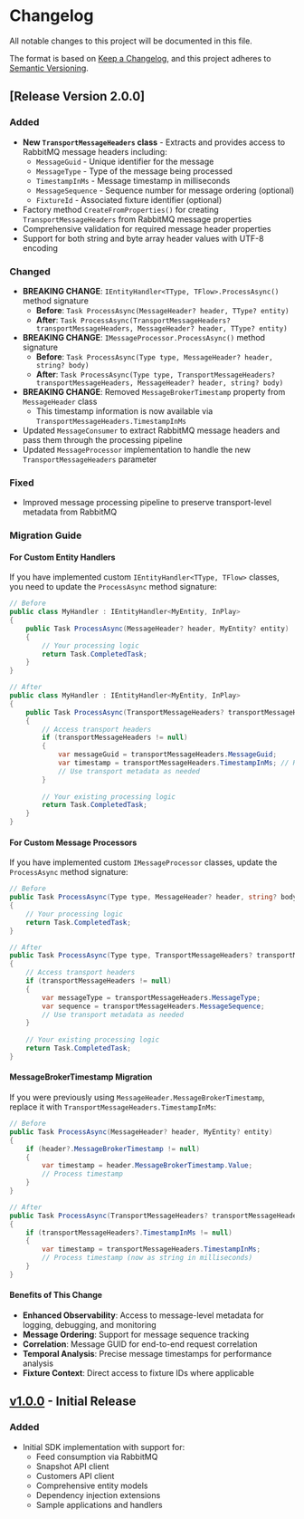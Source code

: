 # Changelog

All notable changes to this project will be documented in this file.

The format is based on [Keep a Changelog](https://keepachangelog.com/en/1.0.0/),
and this project adheres to [Semantic Versioning](https://semver.org/spec/v2.0.0.html).

## [Release Version 2.0.0]

### Added

- **New `TransportMessageHeaders` class** - Extracts and provides access to RabbitMQ message headers including:
  - `MessageGuid` - Unique identifier for the message
  - `MessageType` - Type of the message being processed  
  - `TimestampInMs` - Message timestamp in milliseconds
  - `MessageSequence` - Sequence number for message ordering (optional)
  - `FixtureId` - Associated fixture identifier (optional)
- Factory method `CreateFromProperties()` for creating `TransportMessageHeaders` from RabbitMQ message properties
- Comprehensive validation for required message header properties
- Support for both string and byte array header values with UTF-8 encoding

### Changed

- **BREAKING CHANGE**: `IEntityHandler<TType, TFlow>.ProcessAsync()` method signature
  - **Before**: `Task ProcessAsync(MessageHeader? header, TType? entity)`
  - **After**: `Task ProcessAsync(TransportMessageHeaders? transportMessageHeaders, MessageHeader? header, TType? entity)`
- **BREAKING CHANGE**: `IMessageProcessor.ProcessAsync()` method signature  
  - **Before**: `Task ProcessAsync(Type type, MessageHeader? header, string? body)`
  - **After**: `Task ProcessAsync(Type type, TransportMessageHeaders? transportMessageHeaders, MessageHeader? header, string? body)`
- **BREAKING CHANGE**: Removed `MessageBrokerTimestamp` property from `MessageHeader` class
  - This timestamp information is now available via `TransportMessageHeaders.TimestampInMs`
- Updated `MessageConsumer` to extract RabbitMQ message headers and pass them through the processing pipeline
- Updated `MessageProcessor` implementation to handle the new `TransportMessageHeaders` parameter

### Fixed

- Improved message processing pipeline to preserve transport-level metadata from RabbitMQ

### Migration Guide

#### For Custom Entity Handlers

If you have implemented custom `IEntityHandler<TType, TFlow>` classes, you need to update the `ProcessAsync` method signature:

```csharp
// Before
public class MyHandler : IEntityHandler<MyEntity, InPlay>
{
    public Task ProcessAsync(MessageHeader? header, MyEntity? entity)
    {
        // Your processing logic
        return Task.CompletedTask;
    }
}

// After  
public class MyHandler : IEntityHandler<MyEntity, InPlay>
{
    public Task ProcessAsync(TransportMessageHeaders? transportMessageHeaders, MessageHeader? header, MyEntity? entity)
    {
        // Access transport headers
        if (transportMessageHeaders != null)
        {
            var messageGuid = transportMessageHeaders.MessageGuid;
            var timestamp = transportMessageHeaders.TimestampInMs; // Replaces header.MessageBrokerTimestamp
            // Use transport metadata as needed
        }
        
        // Your existing processing logic
        return Task.CompletedTask;
    }
}
```

#### For Custom Message Processors

If you have implemented custom `IMessageProcessor` classes, update the `ProcessAsync` method signature:

```csharp
// Before
public Task ProcessAsync(Type type, MessageHeader? header, string? body)
{
    // Your processing logic
    return Task.CompletedTask;
}

// After
public Task ProcessAsync(Type type, TransportMessageHeaders? transportMessageHeaders, MessageHeader? header, string? body)
{
    // Access transport headers
    if (transportMessageHeaders != null)
    {
        var messageType = transportMessageHeaders.MessageType;
        var sequence = transportMessageHeaders.MessageSequence;
        // Use transport metadata as needed
    }
    
    // Your existing processing logic  
    return Task.CompletedTask;
}
```

#### MessageBrokerTimestamp Migration

If you were previously using `MessageHeader.MessageBrokerTimestamp`, replace it with `TransportMessageHeaders.TimestampInMs`:

```csharp
// Before
public Task ProcessAsync(MessageHeader? header, MyEntity? entity)
{
    if (header?.MessageBrokerTimestamp != null)
    {
        var timestamp = header.MessageBrokerTimestamp.Value;
        // Process timestamp
    }
}

// After
public Task ProcessAsync(TransportMessageHeaders? transportMessageHeaders, MessageHeader? header, MyEntity? entity)
{
    if (transportMessageHeaders?.TimestampInMs != null)
    {
        var timestamp = transportMessageHeaders.TimestampInMs;
        // Process timestamp (now as string in milliseconds)
    }
}
```

#### Benefits of This Change

- **Enhanced Observability**: Access to message-level metadata for logging, debugging, and monitoring
- **Message Ordering**: Support for message sequence tracking
- **Correlation**: Message GUID for end-to-end request correlation
- **Temporal Analysis**: Precise message timestamps for performance analysis
- **Fixture Context**: Direct access to fixture IDs where applicable

## [v1.0.0] - Initial Release

### Added

- Initial SDK implementation with support for:
  - Feed consumption via RabbitMQ
  - Snapshot API client
  - Customers API client
  - Comprehensive entity models
  - Dependency injection extensions
  - Sample applications and handlers

[v1.0.0]: https://github.com/trade360/trade360-dotnet-sdk/releases/tag/v1.0.0
